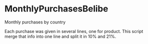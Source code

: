 # MonthlyPurchasesBelibe
Monthly purchases by country

Each purchase was given in several lines, one for product. This script merge that info into one line and split it in 10% and 21%.
